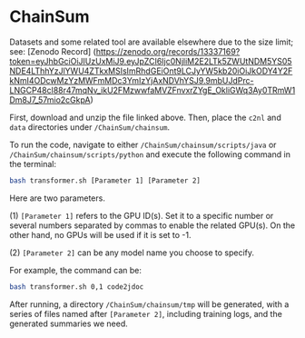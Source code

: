 # ChainSum

Datasets and some related tool are available elsewhere due to the size limit; see: [Zenodo Record] (https://zenodo.org/records/13337169?token=eyJhbGciOiJIUzUxMiJ9.eyJpZCI6Ijc0NjliM2E2LTk5ZWUtNDM5YS05NDE4LThhYzJlYWU4ZTkxMSIsImRhdGEiOnt9LCJyYW5kb20iOiJkODY4Y2FkNmI4ODcwMzYzMWFmMDc3YmIzYjAxNDVhYSJ9.9mbUJdPrc-LNGCP48cl88r47mqNv_ikU2FMzwwfaMVZFnvxrZYgE_OkliGWq3Ay0TRmW1Dm8J7_57mio2cGkpA)

First, download and unzip the file linked above. Then, place the `c2nl` and `data` directories under `/ChainSum/chainsum`.

To run the code, navigate to either `/ChainSum/chainsum/scripts/java` or `/ChainSum/chainsum/scripts/python` and execute the following command in the terminal:

```bash
bash transformer.sh [Parameter 1] [Parameter 2]
```
Here are two parameters. 

(1) `[Parameter 1]` refers to the GPU ID(s). Set it to a specific number or several numbers separated by commas to enable the related GPU(s). On the other hand, no GPUs will be used if it is set to -1.

(2) `[Parameter 2]` can be any model name you choose to specify.

For example, the command can be: 
```bash
bash transformer.sh 0,1 code2jdoc
```

After running, a directory `/ChainSum/chainsum/tmp` will be generated, with a series of files named after `[Parameter 2]`, including training logs, and the generated summaries we need.

